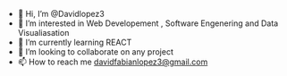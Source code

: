 - 👋 Hi, I’m @Davidlopez3
- 👀 I’m interested in Web Developement , Software Engenering and Data Visualiasation
- 🌱 I’m currently learning REACT
- 💞️ I’m looking to collaborate on any project
- 📫 How to reach me davidfabianlopez3@gmail.com

<!---
Davidlopez3/Davidlopez3 is a ✨ special ✨ repository because its `README.md` (this file) appears on your GitHub profile.
You can click the Preview link to take a look at your changes.
--->
